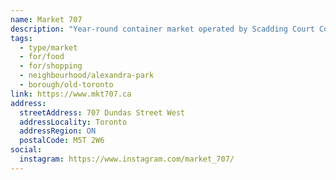 ```yaml
---
name: Market 707
description: "Year-round container market operated by Scadding Court Community Centre, featuring food vendors and small businesses."
tags:
  - type/market
  - for/food
  - for/shopping
  - neighbourhood/alexandra-park
  - borough/old-toronto
link: https://www.mkt707.ca
address:
  streetAddress: 707 Dundas Street West
  addressLocality: Toronto
  addressRegion: ON
  postalCode: M5T 2W6
social:
  instagram: https://www.instagram.com/market_707/
---
```


